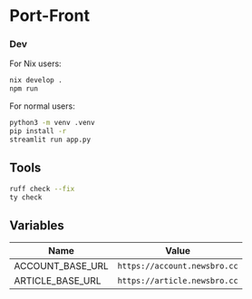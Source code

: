 # Port-Front

### Dev

For Nix users:

```bash
nix develop .
npm run
```

For normal users:

```bash
python3 -m venv .venv
pip install -r
streamlit run app.py
```

## Tools

```bash
ruff check --fix
ty check
```

## Variables

| Name             | Value                        |
| ---------------- | ---------------------------- |
| ACCOUNT_BASE_URL | `https://account.newsbro.cc` |
| ARTICLE_BASE_URL | `https://article.newsbro.cc` |
